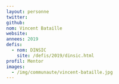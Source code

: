 ```yaml
---
layout: personne
twitter: 
github: 
nom: Vincent Bataille
website:
annees: 2019
defis: 
  - nom: DINSIC
    site: /defis/2019/dinsic.html
profil: Mentor
images: 
  - /img/communaute/vincent-bataille.jpg
---
```

